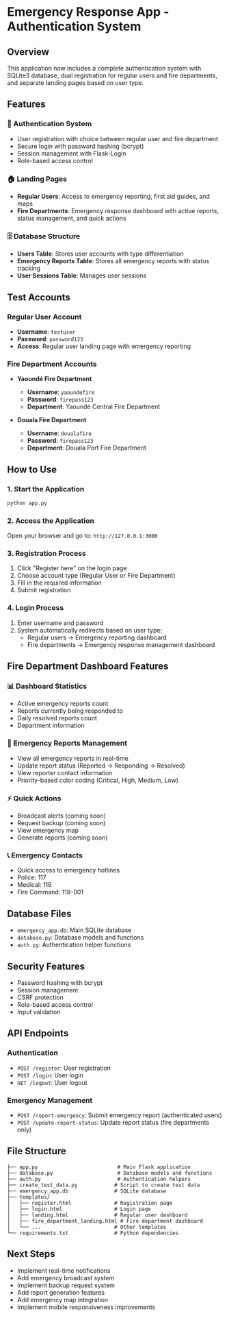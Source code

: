 # Emergency Response App - Authentication System

## Overview
This application now includes a complete authentication system with SQLite3 database, dual registration for regular users and fire departments, and separate landing pages based on user type.

## Features

### 🔐 Authentication System
- User registration with choice between regular user and fire department
- Secure login with password hashing (bcrypt)
- Session management with Flask-Login
- Role-based access control

### 🏠 Landing Pages
- **Regular Users**: Access to emergency reporting, first aid guides, and maps
- **Fire Departments**: Emergency response dashboard with active reports, status management, and quick actions

### 🗄️ Database Structure
- **Users Table**: Stores user accounts with type differentiation
- **Emergency Reports Table**: Stores all emergency reports with status tracking
- **User Sessions Table**: Manages user sessions

## Test Accounts

### Regular User Account
- **Username**: `testuser`
- **Password**: `password123`
- **Access**: Regular user landing page with emergency reporting

### Fire Department Accounts
- **Yaoundé Fire Department**
  - **Username**: `yaoundefire`
  - **Password**: `firepass123`
  - **Department**: Yaoundé Central Fire Department

- **Douala Fire Department**
  - **Username**: `doualafire`
  - **Password**: `firepass123`
  - **Department**: Douala Port Fire Department

## How to Use

### 1. Start the Application
```bash
python app.py
```

### 2. Access the Application
Open your browser and go to: `http://127.0.0.1:3000`

### 3. Registration Process
1. Click "Register here" on the login page
2. Choose account type (Regular User or Fire Department)
3. Fill in the required information
4. Submit registration

### 4. Login Process
1. Enter username and password
2. System automatically redirects based on user type:
   - Regular users → Emergency reporting dashboard
   - Fire departments → Emergency response management dashboard

## Fire Department Dashboard Features

### 📊 Dashboard Statistics
- Active emergency reports count
- Reports currently being responded to
- Daily resolved reports count
- Department information

### 🚨 Emergency Reports Management
- View all emergency reports in real-time
- Update report status (Reported → Responding → Resolved)
- View reporter contact information
- Priority-based color coding (Critical, High, Medium, Low)

### ⚡ Quick Actions
- Broadcast alerts (coming soon)
- Request backup (coming soon)
- View emergency map
- Generate reports (coming soon)

### 📞 Emergency Contacts
- Quick access to emergency hotlines
- Police: 117
- Medical: 119
- Fire Command: 118-001

## Database Files
- `emergency_app.db`: Main SQLite database
- `database.py`: Database models and functions
- `auth.py`: Authentication helper functions

## Security Features
- Password hashing with bcrypt
- Session management
- CSRF protection
- Role-based access control
- Input validation

## API Endpoints

### Authentication
- `POST /register`: User registration
- `POST /login`: User login
- `GET /logout`: User logout

### Emergency Management
- `POST /report-emergency`: Submit emergency report (authenticated users)
- `POST /update-report-status`: Update report status (fire departments only)

## File Structure
```
├── app.py                          # Main Flask application
├── database.py                     # Database models and functions
├── auth.py                         # Authentication helpers
├── create_test_data.py            # Script to create test data
├── emergency_app.db               # SQLite database
├── templates/
│   ├── register.html              # Registration page
│   ├── login.html                 # Login page
│   ├── landing.html               # Regular user dashboard
│   ├── fire_department_landing.html # Fire department dashboard
│   └── ...                        # Other templates
└── requirements.txt               # Python dependencies
```

## Next Steps
- Implement real-time notifications
- Add emergency broadcast system
- Implement backup request system
- Add report generation features
- Add emergency map integration
- Implement mobile responsiveness improvements
